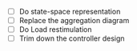 - [ ] Do state-space representation
- [ ] Replace the aggregation diagram
- [ ] Do Load restimulation
- [ ] Trim down the controller design